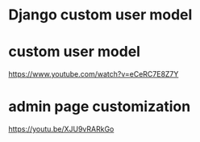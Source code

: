 # Django custom user model

# custom user model
https://www.youtube.com/watch?v=eCeRC7E8Z7Y

# admin page customization
https://youtu.be/XJU9vRARkGo